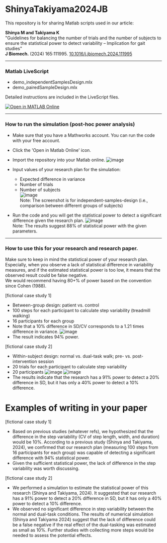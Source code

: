 # ShinyaTakiyama2024JB

This repository is for sharing Matlab scripts used in our article:

**Shinya M and Takiyama K**  
"Guidelines for balancing the number of trials and the number of subjects to ensure the statistical power to detect variability – Implication for gait studies"  
**J Biomech.** (2024) 165:111995. [10.1016/j.jbiomech.2024.111995](https://doi.org/10.1016/j.jbiomech.2024.111995)


---
### Matlab LiveScript
- demo_independentSamplesDesign.mlx
- demo_pairedSampleDesign.mlx

Detailed instructions are included in the LiveScript files.

[![Open in MATLAB Online](https://www.mathworks.com/images/responsive/global/open-in-matlab-online.svg)](https://matlab.mathworks.com/open/github/v1?repo=masahiroshinya/ShinyaTakiyama2024JB)


---
### How to run the simulation (post-hoc power analysis)

- Make sure that you have a Mathworks account. You can run the code with your free account. 
- Click the 'Open in Matlab Online' icon.
- Import the repository into your Matlab online.
  ![image](https://github.com/masahiroshinya/ShinyaTakiyama2024JB/assets/16458591/46507b6a-4bce-4113-ae77-483e37f1cf42)

- Input values of your research plan for the simulation:
  - Expected difference in variance
  - Number of trials
  - Number of subjects  
![image](https://github.com/masahiroshinya/ShinyaTakiyama2024JB/assets/16458591/9ddfe3f6-4d9f-4a08-bb1d-3f68d8ab7fcf)  
Note: The screenshot is for independent-samples-design (i.e., comparison between different groups of subjects)

- Run the code and you will get the statistical power to detect a significant difference given the research plan.
![image](https://github.com/masahiroshinya/ShinyaTakiyama2024JB/assets/16458591/a2fe0e8c-2d5e-4318-ba94-3856dd7be23c)  
Note: The results suggest 88% of statistical power with the given parameters.

---
### How to use this for your research and research paper.
Make sure to keep in mind the statistical power of your research plan.
Especially, when you observe a lack of statistical difference in variability measures, and if the estimated statistical power is too low, it means that the observed result could be false negative.  
We would recommend having 80+% of power based on the convention since Cohen (1988).

[fictional case study 1]
- Between-group design: patient vs. control
- 100 steps for each participant to calculate step variability (treadmill walking)
- 16 participants for each group
- Note that a 10% difference in SD/CV corresponds to a 1.21 times difference in variance.
![image](https://github.com/masahiroshinya/ShinyaTakiyama2024JB/assets/16458591/e28d7180-ec18-489b-9c51-060f03932046)
- The result indicates 94% power.

[fictional case study 2]
- Within-subject design: normal vs. dual-task walk; pre- vs. post-intervention session
- 20 trials for each participant to calculate step variability
- 20 participants
![image](https://github.com/masahiroshinya/ShinyaTakiyama2024JB/assets/16458591/9466bdd7-878e-4c10-bb74-2fd716ab0a7b)
![image](https://github.com/masahiroshinya/ShinyaTakiyama2024JB/assets/16458591/33c2b4cd-dff8-4de7-87a3-1c91ffefad23)
- The results indicate that the research has a 91% power to detect a 20% difference in SD, but it has only a 40% power to detect a 10% difference.

# Examples of writing in your paper
[fictional case study 1]
- Based on previous studies (whatever refs), we hypothesized that the difference in the step variability (CV of step length, width, and duration) would be 10%. According to a previous study (Shinya and Takiyama, 2024), we confirmed that our research plan (measuring 100 steps from 16 participants for each group) was capable of detecting a significant difference with 94% statistical power.
- Given the sufficient statistical power, the lack of difference in the step variability was worth discussing. 

[fictional case study 2]
- We performed a simulation to estimate the statistical power of this research (Shinya and Takiyama, 2024). It suggested that our research has a 91% power to detect a 20% difference in SD, but it has only a 40% power to detect a 10% difference.
- We observed no significant difference in step variability between the normal and dual-task conditions. The results of numerical simulation (Shinya and Takiyama 2024) suggest that the lack of difference could be a false negative if the real effect of the dual-tasking was estimated as small as 10%. Further studies with collecting more steps would be needed to assess the potential effects.
